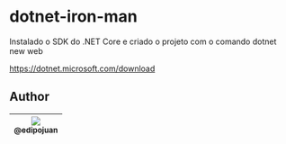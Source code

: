 # dotnet-iron-man

Instalado o SDK do .NET Core e criado o projeto com o comando dotnet new web

https://dotnet.microsoft.com/download

## Author

| [<img src="https://avatars1.githubusercontent.com/u/9813896?v=4&s=115"><br><sub>@edipojuan</sub>](https://github.com/edipojuan) |
| :---: |
